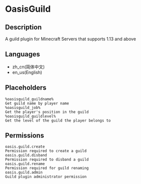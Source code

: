 # OasisGuild
## Description
A guild plugin for Minecraft Servers that supports 1.13 and above
## Languages
* zh_cn(简体中文)
* en_us(English)
## Placeholders
```
%oasisguild_guildname%
Get guild name by player name
%oasisguild_job%
Get the player's position in the guild
%oasisguild_guildlevel%
Get the level of the guild the player belongs to
```

## Permissions
```
oasis.guild.create
Permission required to create a guild
oasis.guild.disband
Permission required to disband a guild
oasis.guild.rename
Permission required for guild renaming
oasis.guild.admin
Guild plugin administrator permission
```